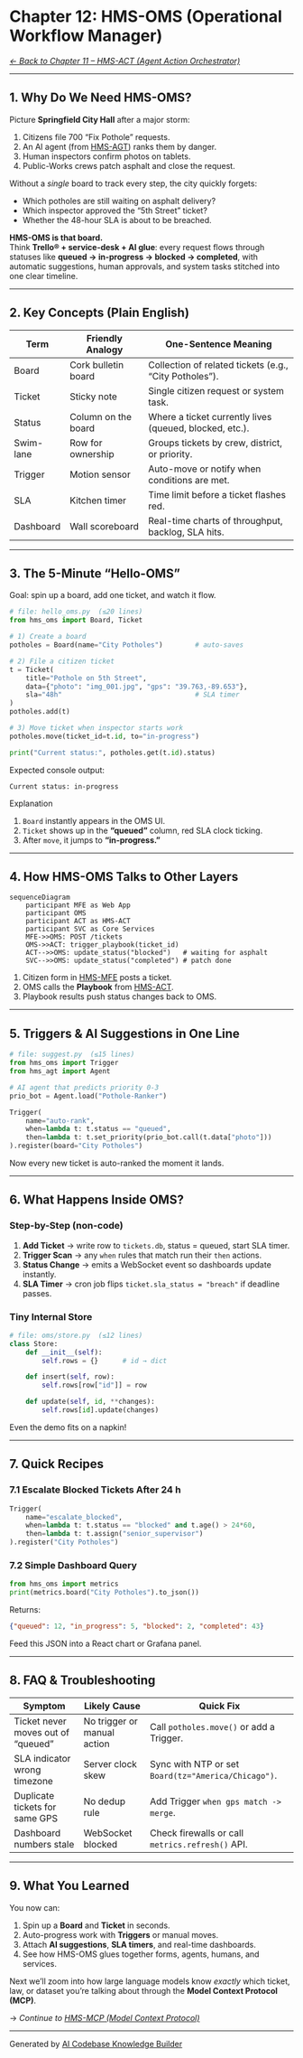 # Chapter 12: HMS-OMS (Operational Workflow Manager)
*[← Back to Chapter&nbsp;11 – HMS-ACT (Agent Action Orchestrator)](11_hms_act__agent_action_orchestrator__.md)*  

---

## 1. Why Do We Need HMS-OMS?

Picture **Springfield City Hall** after a major storm:

1. Citizens file 700 “Fix Pothole” requests.  
2. An AI agent (from [HMS-AGT](09_hms_agt___hms_agx__core___extended_ai_agent_framework__.md)) ranks them by danger.  
3. Human inspectors confirm photos on tablets.  
4. Public-Works crews patch asphalt and close the request.  

Without a *single* board to track every step, the city quickly forgets:

* Which potholes are still waiting on asphalt delivery?  
* Which inspector approved the “5th Street” ticket?  
* Whether the 48-hour SLA is about to be breached.

**HMS-OMS is that board.**  
Think **Trello® + service-desk + AI glue**: every request flows through statuses like **queued → in-progress → blocked → completed**, with automatic suggestions, human approvals, and system tasks stitched into one clear timeline.

---

## 2. Key Concepts (Plain English)

| Term          | Friendly Analogy        | One-Sentence Meaning |
|---------------|-------------------------|----------------------|
| Board         | Cork bulletin board     | Collection of related tickets (e.g., “City Potholes”). |
| Ticket        | Sticky note             | Single citizen request or system task. |
| Status        | Column on the board     | Where a ticket currently lives (queued, blocked, etc.). |
| Swim-lane     | Row for ownership       | Groups tickets by crew, district, or priority. |
| Trigger       | Motion sensor           | Auto-move or notify when conditions are met. |
| SLA           | Kitchen timer           | Time limit before a ticket flashes red. |
| Dashboard     | Wall scoreboard         | Real-time charts of throughput, backlog, SLA hits. |

---

## 3. The 5-Minute “Hello-OMS”

Goal: spin up a board, add one ticket, and watch it flow.

```python
# file: hello_oms.py  (≤20 lines)
from hms_oms import Board, Ticket

# 1) Create a board
potholes = Board(name="City Potholes")        # auto-saves

# 2) File a citizen ticket
t = Ticket(
    title="Pothole on 5th Street",
    data={"photo": "img_001.jpg", "gps": "39.763,-89.653"},
    sla="48h"                                 # SLA timer
)
potholes.add(t)

# 3) Move ticket when inspector starts work
potholes.move(ticket_id=t.id, to="in-progress")

print("Current status:", potholes.get(t.id).status)
```

Expected console output:

```
Current status: in-progress
```

Explanation  
1. `Board` instantly appears in the OMS UI.  
2. `Ticket` shows up in the **“queued”** column, red SLA clock ticking.  
3. After `move`, it jumps to **“in-progress.”**

---

## 4. How HMS-OMS Talks to Other Layers

```mermaid
sequenceDiagram
    participant MFE as Web App
    participant OMS
    participant ACT as HMS-ACT
    participant SVC as Core Services
    MFE->>OMS: POST /tickets
    OMS->>ACT: trigger_playbook(ticket_id)
    ACT-->>OMS: update_status("blocked")   # waiting for asphalt
    SVC-->>OMS: update_status("completed") # patch done
```

1. Citizen form in [HMS-MFE](02_hms_mfe__micro_frontend_experience__.md) posts a ticket.  
2. OMS calls the **Playbook** from [HMS-ACT](11_hms_act__agent_action_orchestrator__.md).  
3. Playbook results push status changes back to OMS.  

---

## 5. Triggers & AI Suggestions in One Line

```python
# file: suggest.py  (≤15 lines)
from hms_oms import Trigger
from hms_agt import Agent

# AI agent that predicts priority 0-3
prio_bot = Agent.load("Pothole-Ranker")

Trigger(
    name="auto-rank",
    when=lambda t: t.status == "queued",
    then=lambda t: t.set_priority(prio_bot.call(t.data["photo"]))
).register(board="City Potholes")
```

Now every new ticket is auto-ranked the moment it lands.

---

## 6. What Happens Inside OMS?

### Step-by-Step (non-code)

1. **Add Ticket** → write row to `tickets.db`, status = queued, start SLA timer.  
2. **Trigger Scan** → any `when` rules that match run their `then` actions.  
3. **Status Change** → emits a WebSocket event so dashboards update instantly.  
4. **SLA Timer** → cron job flips `ticket.sla_status = "breach"` if deadline passes.  

### Tiny Internal Store

```python
# file: oms/store.py  (≤12 lines)
class Store:
    def __init__(self):
        self.rows = {}      # id → dict

    def insert(self, row):
        self.rows[row["id"]] = row

    def update(self, id, **changes):
        self.rows[id].update(changes)
```

Even the demo fits on a napkin!

---

## 7. Quick Recipes

### 7.1 Escalate Blocked Tickets After 24 h

```python
Trigger(
    name="escalate_blocked",
    when=lambda t: t.status == "blocked" and t.age() > 24*60,
    then=lambda t: t.assign("senior_supervisor")
).register("City Potholes")
```

### 7.2 Simple Dashboard Query

```python
from hms_oms import metrics
print(metrics.board("City Potholes").to_json())
```

Returns:

```json
{"queued": 12, "in_progress": 5, "blocked": 2, "completed": 43}
```

Feed this JSON into a React chart or Grafana panel.

---

## 8. FAQ & Troubleshooting

| Symptom | Likely Cause | Quick Fix |
|---------|--------------|-----------|
| Ticket never moves out of “queued” | No trigger or manual action | Call `potholes.move()` or add a Trigger. |
| SLA indicator wrong timezone | Server clock skew | Sync with NTP or set `Board(tz="America/Chicago")`. |
| Duplicate tickets for same GPS | No dedup rule | Add Trigger `when gps match -> merge`. |
| Dashboard numbers stale | WebSocket blocked | Check firewalls or call `metrics.refresh()` API. |

---

## 9. What You Learned

You now can:

1. Spin up a **Board** and **Ticket** in seconds.  
2. Auto-progress work with **Triggers** or manual moves.  
3. Attach **AI suggestions**, **SLA timers**, and real-time dashboards.  
4. See how HMS-OMS glues together forms, agents, humans, and services.

Next we’ll zoom into how large language models know *exactly* which ticket, law, or dataset you’re talking about through the **Model Context Protocol (MCP)**.  

→ *Continue to [HMS-MCP (Model Context Protocol)](13_hms_mcp__model_context_protocol__.md)*

---

Generated by [AI Codebase Knowledge Builder](https://github.com/The-Pocket/Tutorial-Codebase-Knowledge)